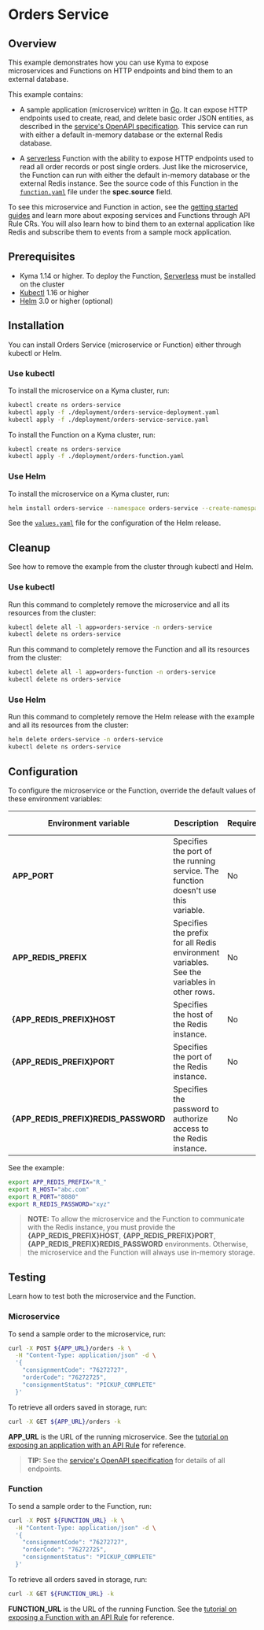 # Orders Service

## Overview

This example demonstrates how you can use Kyma to expose microservices and Functions on HTTP endpoints and bind them to an external database.

This example contains:

- A sample application (microservice) written in [Go](http://golang.org). It can expose HTTP endpoints used to create, read, and delete basic order JSON entities, as described in the [service's OpenAPI specification](docs/openapi.yaml). This service can run with either a default in-memory database or the external Redis database.

- A [serverless](https://kyma-project.io/docs/components/serverless/) Function with the ability to expose HTTP endpoints used to read all order records or post single orders. Just like the microservice, the Function can run with either the default in-memory database or the external Redis instance. See the source code of this Function in the [`function.yaml`](./deployment/function.yaml) file under the **spec.source** field.

To see this microservice and Function in action, see the [getting started guides](https://kyma-project.io/docs/root/getting-started/) and learn more about exposing services and Functions through API Rule CRs. You will also learn how to bind them to an external application like Redis and subscribe them to events from a sample mock application.

## Prerequisites

- Kyma 1.14 or higher. To deploy the Function, [Serverless](https://kyma-project.io/docs/components/serverless/) must be installed on the cluster
- [Kubectl](https://kubernetes.io/docs/reference/kubectl/kubectl/) 1.16 or higher
- [Helm](https://helm.sh/) 3.0 or higher (optional)

## Installation

You can install Orders Service (microservice or Function) either through kubectl or Helm.

### Use kubectl

To install the microservice on a Kyma cluster, run:

```bash
kubectl create ns orders-service
kubectl apply -f ./deployment/orders-service-deployment.yaml
kubectl apply -f ./deployment/orders-service-service.yaml
```

To install the Function on a Kyma cluster, run:

```bash
kubectl create ns orders-service
kubectl apply -f ./deployment/orders-function.yaml
```

### Use Helm

To install the microservice on a Kyma cluster, run:

```bash
helm install orders-service --namespace orders-service --create-namespace --timeout 60s --wait ./chart
```

See the [`values.yaml`](./chart/values.yaml) file for the configuration of the Helm release.

## Cleanup

See how to remove the example from the cluster through kubectl and Helm.

### Use kubectl

Run this command to completely remove the microservice and all its resources from the cluster:

```bash
kubectl delete all -l app=orders-service -n orders-service
kubectl delete ns orders-service
```

Run this command to completely remove the Function and all its resources from the cluster:

```bash
kubectl delete all -l app=orders-function -n orders-service
kubectl delete ns orders-service
```

### Use Helm

Run this command to completely remove the Helm release with the example and all its resources from the cluster:

```bash
helm delete orders-service -n orders-service
kubectl delete ns orders-service
```

## Configuration

To configure the microservice or the Function, override the default values of these environment variables:

| Environment variable | Description                                                                   | Required   | Default value |
| ---------------------- | ----------------------------------------------------------------------------- | ------ | ------------- |
| **APP_PORT**       | Specifies the port of the running service. The function doesn't use this variable. | No | `8080`           |
| **APP_REDIS_PREFIX**       | Specifies the prefix for all Redis environment variables. See the variables in other rows. | No | `REDIS_`           |
| **{APP_REDIS_PREFIX}HOST**       | Specifies the host of the Redis instance.                       | No | `nil`            |
| **{APP_REDIS_PREFIX}PORT**       | Specifies the port of the Redis instance.                       | No | `nil`            |
| **{APP_REDIS_PREFIX}REDIS_PASSWORD**       | Specifies the password to authorize access to the Redis instance.                       | No | `nil`            |

See the example:

```bash
export APP_REDIS_PREFIX="R_"
export R_HOST="abc.com"
export R_PORT="8080"
export R_REDIS_PASSWORD="xyz"
```

> **NOTE:** To allow the microservice and the Function to communicate with the Redis instance, you must provide the **{APP_REDIS_PREFIX}HOST**, **{APP_REDIS_PREFIX}PORT**, **{APP_REDIS_PREFIX}REDIS_PASSWORD** environments. Otherwise, the microservice and the Function will always use in-memory storage.

## Testing

Learn how to test both the microservice and the Function.

### Microservice

To send a sample order to the microservice, run:

```bash
curl -X POST ${APP_URL}/orders -k \
  -H "Content-Type: application/json" -d \
  '{
    "consignmentCode": "76272727",
    "orderCode": "76272725",
    "consignmentStatus": "PICKUP_COMPLETE"
  }'
```

To retrieve all orders saved in storage, run:

```bash
curl -X GET ${APP_URL}/orders -k
```

**APP_URL** is the URL of the running microservice. See the [tutorial on exposing an application with an API Rule](https://kyma-project.io/docs/kyma/latest/03-tutorials/00-api-exposure/apix-03-expose-and-secure-service/) for reference.


> **TIP:** See the [service's OpenAPI specification](docs/openapi.yaml) for details of all endpoints.

### Function

To send a sample order to the Function, run:

```bash
curl -X POST ${FUNCTION_URL} -k \
  -H "Content-Type: application/json" -d \
  '{
    "consignmentCode": "76272727",
    "orderCode": "76272725",
    "consignmentStatus": "PICKUP_COMPLETE"
  }'
```

To retrieve all orders saved in storage, run:

```bash
curl -X GET ${FUNCTION_URL} -k
```

**FUNCTION_URL** is the URL of the running Function. See the [tutorial on exposing a Function with an API Rule](https://kyma-project.io/docs/kyma/latest/03-tutorials/00-serverless/svls-03-expose-function/) for reference.

